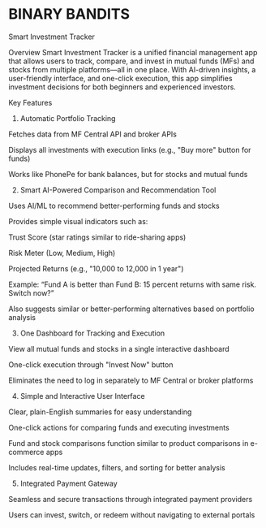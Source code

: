 # BINARY BANDITS

Smart Investment Tracker  

Overview
Smart Investment Tracker is a unified financial management app that allows users to track, compare, and invest in mutual funds (MFs) and stocks from multiple platforms—all in one place. With AI-driven insights, a user-friendly interface, and one-click execution, this app simplifies investment decisions for both beginners and experienced investors.

Key Features

1. Automatic Portfolio Tracking

Fetches data from MF Central API and broker APIs

Displays all investments with execution links (e.g., "Buy more" button for funds)

Works like PhonePe for bank balances, but for stocks and mutual funds

2. Smart AI-Powered Comparison and Recommendation Tool

Uses AI/ML to recommend better-performing funds and stocks

Provides simple visual indicators such as:

Trust Score (star ratings similar to ride-sharing apps)

Risk Meter (Low, Medium, High)

Projected Returns (e.g., "10,000 to 12,000 in 1 year")

Example: “Fund A is better than Fund B: 15 percent returns with same risk. Switch now?”

Also suggests similar or better-performing alternatives based on portfolio analysis

3. One Dashboard for Tracking and Execution

View all mutual funds and stocks in a single interactive dashboard

One-click execution through "Invest Now" button

Eliminates the need to log in separately to MF Central or broker platforms

4. Simple and Interactive User Interface

Clear, plain-English summaries for easy understanding

One-click actions for comparing funds and executing investments

Fund and stock comparisons function similar to product comparisons in e-commerce apps

Includes real-time updates, filters, and sorting for better analysis

5. Integrated Payment Gateway

Seamless and secure transactions through integrated payment providers

Users can invest, switch, or redeem without navigating to external portals
